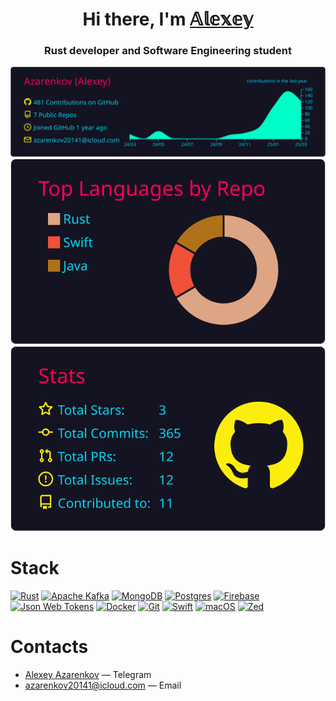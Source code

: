 <h1 align="center">Hi there, I'm <a href="https://github.com/Azarenkov" target="_blank">𝔸𝕝𝕖𝕩𝕖𝕪</a> 
<h3 align="center">Rust developer and Software Engineering student</h3>

<p align="center">
  <img src="https://raw.githubusercontent.com/Azarenkov/Azarenkov/main/profile-summary-card-output/2077/0-profile-details.svg" />
  <img src="https://raw.githubusercontent.com/Azarenkov/Azarenkov/main/profile-summary-card-output/2077/1-repos-per-language.svg" />
  <img src="https://raw.githubusercontent.com/Azarenkov/Azarenkov/main/profile-summary-card-output/2077/3-stats.svg" />
</p>


# Stack
[![Rust](https://img.shields.io/badge/Rust-%23000000.svg?e&logo=rust&logoColor=blue)](#)
[![Apache Kafka](https://img.shields.io/badge/Apache%20Kafka-000?logo=apachekafka)](#)
[![MongoDB](https://img.shields.io/badge/MongoDB-%234ea94b.svg?logo=mongodb&logoColor=white)](#)
[![Postgres](https://img.shields.io/badge/Postgres-%23316192.svg?logo=postgresql&logoColor=white)](#)
[![Firebase](https://img.shields.io/badge/Firebase-039BE5?logo=Firebase&logoColor=white)](#)
[![Json Web Tokens](https://img.shields.io/badge/json%20web%20tokens-323330?style=for-the-badge&logo=json-web-tokens&logoColor=pink)](#)
[![Docker](https://img.shields.io/badge/Docker-2496ED?logo=docker&logoColor=fff)](#)
[![Git](https://img.shields.io/badge/Git-F05032?logo=git&logoColor=fff)](#)
[![Swift](https://img.shields.io/badge/Swift-F54A2A?logo=swift&logoColor=white)](#)
[![macOS](https://img.shields.io/badge/macOS-000000?logo=apple&logoColor=F0F0F0)](#)
[![Zed](https://img.shields.io/badge/Zed-white?logo=zedindustries&logoColor=084CCF)](#)

# Contacts
- [Alexey Azarenkov](https://t.me/azarenkov_alexey) — Telegram
- azarenkov20141@icloud.com — Email
